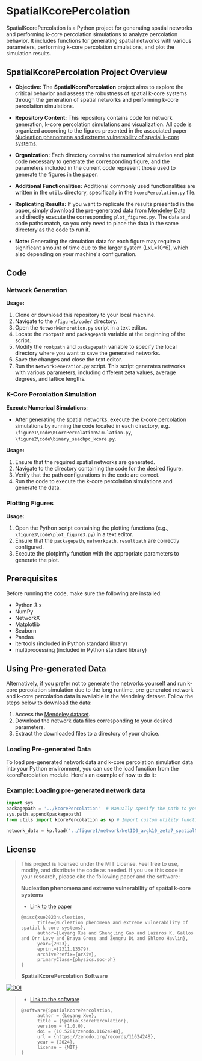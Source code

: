 # SpatialKcorePercolation
SpatialKcorePercolation is a Python project for generating spatial networks and performing k-core percolation simulations to analyze percolation behavior. It includes functions for generating spatial networks with various parameters, performing k-core percolation simulations, and plot the simulation results.

## SpatialKcorePercolation Project Overview
- **Objective:** The **SpatialKcorePercolation** project aims to explore the critical behavior and assess the robustness of spatial k-core systems through the generation of spatial networks and performing k-core percolation simulations. 

- **Repository Content:** This repository contains code for network generation, k-core percolation simulations and visualization. All code is organized according to the figures presented in the associated paper
[Nucleation phenomena and extreme vulnerability of spatial k-core systems](https://doi.org/10.48550/arXiv.2311.13579). 

- **Organization:** Each directory contains the numerical simulation and plot code necessary to generate the corresponding figure, and the parameters included in the current code represent those used to generate the figures in the paper.

- **Additional Functionalities:** Additional commonly used functionalities are written in the `utils` directory, specifically in the `kcorePercolation.py` file.

- **Replicating Results:** If you want to replicate the results presented in the paper, simply download the pre-generated data from [Mendeley Data](https://data.mendeley.com/preview/jkvk97nfjc) and directly execute the corresponding `plot_figurex.py`. The data and code paths match, so you only need to place the data in the same directory as the code to run it.

- **Note:** Generating the simulation data for each figure may require a significant amount of time due to the larger system (LxL=10^6), which also depending on your machine's configuration. 

## Code
### Network Generation
**Usage:** 
1. Clone or download this repository to your local machine.
2. Navigate to the `/figure1/code/` directory.
3. Open the `NetworkGeneration.py` script in a text editor.
4. Locate the `rootpath` and `packagepath` variable at the beginning of the script.
5. Modify the `rootpath` and `packagepath` variable to specify the local directory where you want to save the generated networks.
6. Save the changes and close the text editor.
7. Run the `NetworkGeneration.py` script.
This script generates networks with various parameters, including different zeta values, average degrees, and lattice lengths. 

### K-Core Percolation Simulation
**Execute Numerical Simulations**:
- After generating the spatial networks, execute the k-core percolation simulations by running the code located in each directory, e.g. `\figure1\code\KCorePercolationSimulation.py`, `\figure2\code\binary_seachpc_kcore.py`. 

**Usage:**
1. Ensure that the required spatial networks are generated.
2. Navigate to the directory containing the code for the desired figure.
3. Verify that the path configurations in the code are correct.
4. Run the code to execute the k-core percolation simulations and generate the data.

### Plotting Figures
**Usage:**
1. Open the Python script containing the plotting functions (e.g., `\figure3\code\plot_figure3.py`) in a text editor.
2. Ensure that the `packagepath`, `networkpath`, `resultpath` are correctly configured.
3. Execute the plotpinfty function with the appropriate parameters to generate the plot.

## Prerequisites
Before running the code, make sure the following are installed:

- Python 3.x
- NumPy
- NetworkX
- Matplotlib
- Seaborn
- Pandas
- itertools (included in Python standard library)
- multiprocessing (included in Python standard library)

## Using Pre-generated Data
Alternatively, if you prefer not to generate the networks yourself and run k-core percolation simulation due to the long runtime, pre-generated network and k-core percolation data is available in the Mendeley dataset. 
Follow the steps below to download the data:
1. Access the [Mendeley dataset](https://data.mendeley.com/preview/jkvk97nfjc).
2. Download the network data files corresponding to your desired parameters.
3. Extract the downloaded files to a directory of your choice.

### Loading Pre-generated Data
To load pre-generated network data and k-core percolation simulation data into your Python environment, you can use the load function from the kcorePercolation module. 
Here's an example of how to do it:
### Example: Loading pre-generated network data
```python 
import sys
packagepath = '../kcorePercolation'  # Manually specify the path to your script
sys.path.append(packagepath)
from utils import kcorePercolation as kp # Import custom utility functions

network_data = kp.load('../figure1/network/NetID0_avgk10_zeta7_spatialNet.pkl')## Replace '../figure1/network/NetID0_avgk10_zeta7_spatialNet.pkl' with the actual path to the downloaded network data file.
```

## License

> This project is licensed under the MIT License. Feel free to use, modify, and distribute the code as needed.
> If you use this code in your research, please cite the following paper and the software:
> 
> **Nucleation phenomena and extreme vulnerability of spatial k-core systems**
> - [Link to the paper](https://doi.org/10.48550/arXiv.2311.13579)
> ```
> @misc{xue2023nucleation,
>       title={Nucleation phenomena and extreme vulnerability of spatial k-core systems}, 
>       author={Leyang Xue and Shengling Gao and Lazaros K. Gallos and Orr Levy and Bnaya Gross and Zengru Di and Shlomo Havlin},
>       year={2023},
>       eprint={2311.13579},
>       archivePrefix={arXiv},
>       primaryClass={physics.soc-ph}
> }
> ```
> 
> **SpatialKcorePercolation Software** 

[![DOI](https://zenodo.org/badge/DOI/10.5281/zenodo.11624248.svg)](https://zenodo.org/records/11624248)

> - [Link to the software](https://zenodo.org/records/11624248)
> ```
> @software{SpatialKcorePercolation,
>       author = {Leyang Xue},
>       title = {SpatialKcorePercolation},
>       version = {1.0.0},
>       doi = {10.5281/zenodo.11624248},
>       url = {https://zenodo.org/records/11624248},
>       year = {2024},
>       license = {MIT}
> }
> ```



